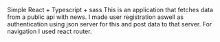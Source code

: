 Simple React + Typescript + sass
This is an application that fetches data from a public api with news. I made user registration aswell as authentication using json server for this and post data to that server. For navigation I used react router.

